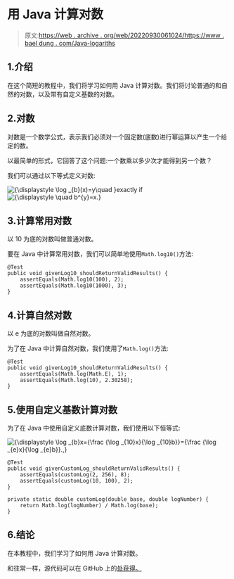 # 用 Java 计算对数

> 原文:[https://web . archive . org/web/20220930061024/https://www . bael dung . com/Java-logariths](https://web.archive.org/web/20220930061024/https://www.baeldung.com/java-logarithms)

## 1.介绍

在这个简短的教程中，我们将学习如何用 Java 计算对数。我们将讨论普通的和自然的对数，以及带有自定义基数的对数。

## 2.对数

对数是一个数学公式，表示我们必须对一个固定数(底数)进行幂运算以产生一个给定的数。

以最简单的形式，它回答了这个问题:一个数乘以多少次才能得到另一个数？

我们可以通过以下等式定义对数:

![{\displaystyle \log _{b}(x)=y\quad }](../Images/12aa51d5b6be84e76efddaba0c4cda0c.png)exactly if![{\displaystyle \quad b^{y}=x.}](../Images/564b46b5a7e133b24312d1a671b9cb1c.png)

## 3.计算常用对数

以 10 为底的对数叫做普通对数。

要在 Java 中计算常用对数，我们可以简单地使用`Math.log10()`方法:

```
@Test
public void givenLog10_shouldReturnValidResults() {
    assertEquals(Math.log10(100), 2);
    assertEquals(Math.log10(1000), 3);
}
```

## 4.计算自然对数

以 e 为底的对数叫做自然对数。

为了在 Java 中计算自然对数，我们使用了`Math.log()`方法:

```
@Test
public void givenLog10_shouldReturnValidResults() {
    assertEquals(Math.log(Math.E), 1);
    assertEquals(Math.log(10), 2.30258);
}
```

## 5.使用自定义基数计算对数

为了在 Java 中使用自定义底数计算对数，我们使用以下恒等式:

![{\displaystyle \log _{b}x={\frac {\log _{10}x}{\log _{10}b}}={\frac {\log _{e}x}{\log _{e}b}}.\,}](../Images/9669a66d7b1d7e92355f0df8f257fdc1.png)

```
@Test
public void givenCustomLog_shouldReturnValidResults() {
    assertEquals(customLog(2, 256), 8);
    assertEquals(customLog(10, 100), 2);
}

private static double customLog(double base, double logNumber) {
    return Math.log(logNumber) / Math.log(base);
}
```

## 6.结论

在本教程中，我们学习了如何用 Java 计算对数。

和往常一样，源代码可以在 GitHub 上的[处获得。](https://web.archive.org/web/20221018155259/https://github.com/eugenp/tutorials/tree/master/core-java-modules/core-java-lang-math)